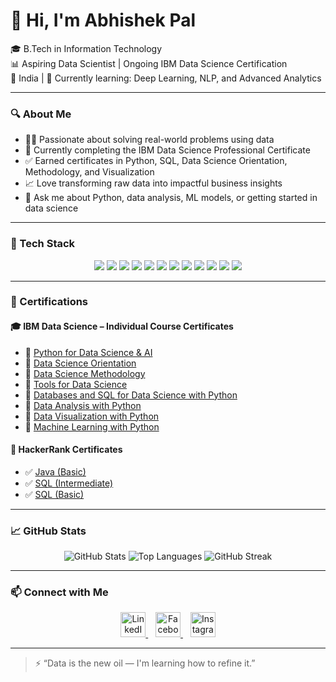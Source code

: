 # 👋 Hi, I'm Abhishek Pal

🎓 B.Tech in Information Technology  
📊 Aspiring Data Scientist | Ongoing IBM Data Science Certification  
📍 India | 🌱 Currently learning: Deep Learning, NLP, and Advanced Analytics  

---

### 🔍 About Me

- 👨‍💻 Passionate about solving real-world problems using data  
- 🧠 Currently completing the IBM Data Science Professional Certificate  
- ✅ Earned certificates in Python, SQL, Data Science Orientation, Methodology, and Visualization  
- 📈 Love transforming raw data into impactful business insights  
- 💬 Ask me about Python, data analysis, ML models, or getting started in data science  

---

### 🧰 Tech Stack

<p align="center">
  <img src="https://img.shields.io/badge/Python-3776AB?style=for-the-badge&logo=python&logoColor=white"/>
  <img src="https://img.shields.io/badge/SQL-4479A1?style=for-the-badge&logo=postgresql&logoColor=white"/>
  <img src="https://img.shields.io/badge/Java-007396?style=for-the-badge&logo=java&logoColor=white"/>
  <img src="https://img.shields.io/badge/C-00599C?style=for-the-badge&logo=c&logoColor=white"/>
  <img src="https://img.shields.io/badge/Jupyter-F37626?style=for-the-badge&logo=jupyter&logoColor=white"/>
  <img src="https://img.shields.io/badge/Pandas-150458?style=for-the-badge&logo=pandas&logoColor=white"/>
  <img src="https://img.shields.io/badge/Numpy-013243?style=for-the-badge&logo=numpy&logoColor=white"/>
  <img src="https://img.shields.io/badge/Matplotlib-11557C?style=for-the-badge&logo=matplotlib&logoColor=white"/>
  <img src="https://img.shields.io/badge/Scikit--Learn-F7931E?style=for-the-badge&logo=scikit-learn&logoColor=white"/>
  <img src="https://img.shields.io/badge/TensorFlow-FF6F00?style=for-the-badge&logo=tensorflow&logoColor=white"/>
  <img src="https://img.shields.io/badge/VSCode-007ACC?style=for-the-badge&logo=visual-studio-code&logoColor=white"/>
  <img src="https://img.shields.io/badge/GitHub-181717?style=for-the-badge&logo=github&logoColor=white"/>
</p>


---

### 📜 Certifications

#### 🎓 IBM Data Science – Individual Course Certificates

- 📘 [Python for Data Science & AI](https://www.credly.com/badges/4c6c5cbf-96c4-4e95-b332-18ac9e615b1a)  
- 📘 [Data Science Orientation](https://www.credly.com/badges/6f80781b-5cc6-4bc2-985c-32990836e40b)  
- 📘 [Data Science Methodology](https://www.credly.com/badges/d65c3e18-e03f-4426-894e-b8c2d431c97e)  
- 📘 [Tools for Data Science](https://www.credly.com/badges/83e63ac2-cff4-48e4-a053-9816b584ff65)  
- 📘 [Databases and SQL for Data Science with Python](https://www.credly.com/badges/0fd2af56-23b2-4b39-9103-698926036bf4)  
- 📘 [Data Analysis with Python](https://www.credly.com/badges/2e31e086-5a3e-4b0a-ae66-c351eb212549)  
- 📘 [Data Visualization with Python](https://www.credly.com/badges/f445a2fa-a072-42c3-a943-ff059a81c7ea)  
- 📘 [Machine Learning with Python](https://www.credly.com/badges/9a738cd6-c4ee-4728-8322-7452e904d1ae)

#### 🏅 HackerRank Certificates

- ✅ [Java (Basic)](https://www.hackerrank.com/certificates/a5121bec1bb5)
- ✅ [SQL (Intermediate)](https://www.hackerrank.com/certificates/07eedaa52ab6)
- ✅ [SQL (Basic)](https://www.hackerrank.com/certificates/635144ec7534)


---

### 📈 GitHub Stats

<div align="center">

![GitHub Stats](https://github-readme-stats.vercel.app/api?username=TheAbhi2004&show_icons=true&theme=radical&hide=prs)
![Top Languages](https://github-readme-stats.vercel.app/api/top-langs/?username=TheAbhi2004&layout=compact&theme=radical)
![GitHub Streak](https://streak-stats.demolab.com?user=TheAbhi2004&theme=radical)

</div>

---

### 📫 Connect with Me

<p align="center">
  <a href="https://www.linkedin.com/in/abhishek-pal-355b0231b" target="_blank">
    <img alt="LinkedIn" width="40" src="https://cdn.jsdelivr.net/gh/devicons/devicon/icons/linkedin/linkedin-original.svg"/>
  </a>&nbsp;&nbsp;
  <a href="https://www.facebook.com/share/1BnijkSn9F/" target="_blank">
    <img alt="Facebook" width="40" src="https://cdn.jsdelivr.net/gh/devicons/devicon/icons/facebook/facebook-original.svg"/>
  </a>&nbsp;&nbsp;
  <a href="https://www.instagram.com/p_abhishek4465" target="_blank">
    <img alt="Instagram" width="40" src="https://cdn-icons-png.flaticon.com/512/174/174855.png"/>
  </a>
</p>

---

> ⚡ “Data is the new oil — I'm learning how to refine it.”
